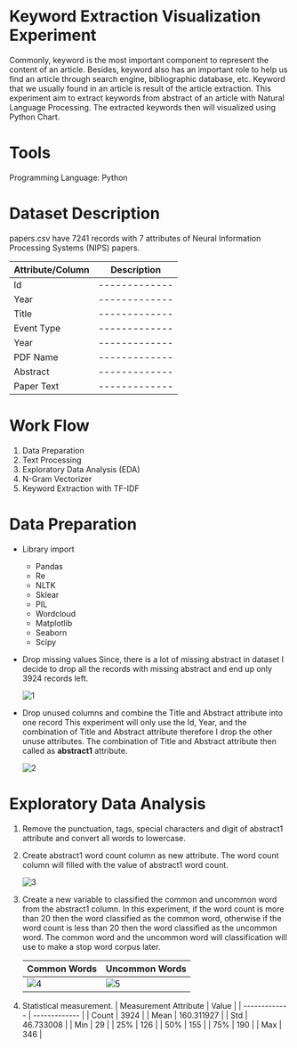 # Keyword Extraction Visualization Experiment

Commonly, keyword is the most important component to represent the content of an article. Besides, keyword also has an important role to help us find an article through search engine, bibliographic database, etc. Keyword that we usually found in an article is result of the article extraction. This experiment aim to extract keywords from abstract of an article with Natural Language Processing. The extracted keywords then will visualized using Python Chart. 

# Tools
Programming Language: Python

# Dataset Description 
papers.csv have 7241 records with 7 attributes of Neural Information Processing Systems (NIPS) papers.

| Attribute/Column  | Description |
| ------------- | ------------- |
| Id | ------------- |
| Year | ------------- |
| Title | ------------- |
| Event Type | ------------- |
| Year | ------------- |
| PDF Name | ------------- |
| Abstract | ------------- |
| Paper Text | ------------- |

# Work Flow
1. Data Preparation
2. Text Processing
3. Exploratory Data Analysis (EDA)
4. N-Gram Vectorizer
5. Keyword Extraction with TF-IDF


# Data Preparation
- Library import
  - Pandas
  - Re
  - NLTK
  - Sklear
  - PIL
  - Wordcloud
  - Matplotlib
  - Seaborn
  - Scipy
  
- Drop missing values
  Since, there is a lot of missing abstract in dataset I decide to drop all the records with missing abstract and end up only 3924 records left.
  
  ![1](https://github.com/amefedora/keyword-extraction/assets/65814424/a2de6b9a-e51a-4ba0-8d81-1797aa94acf7)
  
- Drop unused columns and combine the Title and Abstract attribute into one record
  This experiment will only use the Id, Year, and the combination of Title and Abstract attribute therefore I drop the other unuse attributes. The combination of Title and Abstract attribute then called as **abstract1** attribute.
  
  ![2](https://github.com/amefedora/keyword-extraction/assets/65814424/45114618-2585-43ee-8276-1ec9415c2df4)

# Exploratory Data Analysis
1. Remove the punctuation, tags, special characters and digit of abstract1 attribute and convert all words to lowercase.
2. Create abstract1 word count column as new attribute. The word count column will filled with the value of abstract1 word count.

   ![3](https://github.com/amefedora/keyword-extraction/assets/65814424/ac5cefc9-982b-475e-809b-e6d06e5da6e4)
  
3. Create a new variable to classified the common and uncommon word from the abstract1 column. In this experiment, if the word count is more than 20 then the word classified as the common word, otherwise if the word count is less than 20 then the word classified as the uncommon word. The common word and the uncommon word will classification will use to make a stop word corpus later. 
  
    | Common Words  | Uncommon Words |
    | ------------- | ------------- |
    | ![4](https://github.com/amefedora/keyword-extraction/assets/65814424/12a35422-9fad-476f-8dbc-5e68af3b87ec) |  ![5](https://github.com/amefedora/keyword-extraction/assets/65814424/82ef7cb8-6eda-4e7d-83aa-610a34ba65b0)|
  
4. Statistical measurement.
    |  Measurement Attribute | Value |
    | ------------- | ------------- |
    | Count | 3924 |
    | Mean | 160.311927 |
    | Std | 46.733008 |
    | Min | 29 |
    | 25% | 126 |
    | 50% | 155 |
    | 75% | 190 |
    | Max | 346 |


